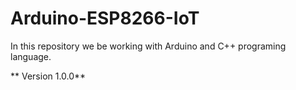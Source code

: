 # Arduino-ESP8266-IoT

In this repository we  be working with Arduino and C++ programing language.

** Version 1.0.0**
